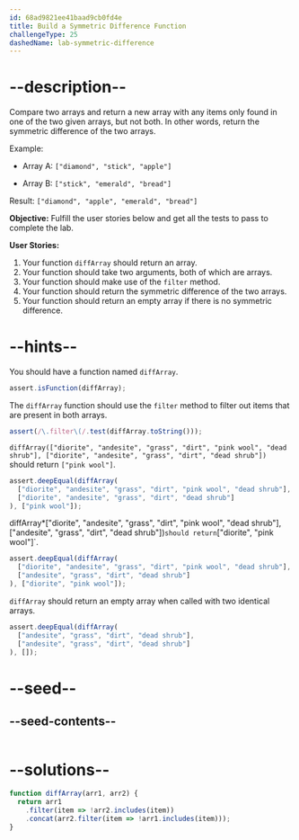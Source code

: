 ```yaml
---
id: 68ad9821ee41baad9cb0fd4e
title: Build a Symmetric Difference Function
challengeType: 25
dashedName: lab-symmetric-difference
---
```


# --description--

Compare two arrays and return a new array with any items only found in one of the two given arrays, but not both. In other words, return the symmetric difference of the two arrays.

Example:

- Array A: `["diamond", "stick", "apple"]`

- Array B: `["stick", "emerald", "bread"]`

Result: `["diamond", "apple", "emerald", "bread"]`

**Objective:** Fulfill the user stories below and get all the tests to pass to complete the lab.

**User Stories:**

1. Your function `diffArray` should return an array.
2. Your function should take two arguments, both of which are arrays.
3. Your function should make use of the `filter` method.
4. Your function should return the symmetric difference of the two arrays.  
5. Your function should return an empty array if there is no symmetric difference.


# --hints--

You should have a function named `diffArray`.

```js
assert.isFunction(diffArray);
```

The `diffArray` function should use the `filter` method to filter out items that are present in both arrays.

```js
assert(/\.filter\(/.test(diffArray.toString()));
```

`diffArray(["diorite", "andesite", "grass", "dirt", "pink wool", "dead shrub"], ["diorite", "andesite", "grass", "dirt", "dead shrub"])` should return `["pink wool"]`.

```js
assert.deepEqual(diffArray(
  ["diorite", "andesite", "grass", "dirt", "pink wool", "dead shrub"],
  ["diorite", "andesite", "grass", "dirt", "dead shrub"]
), ["pink wool"]);
```

diffArray*["diorite", "andesite", "grass", "dirt", "pink wool", "dead shrub"], ["andesite", "grass", "dirt", "dead shrub"])` should return `["diorite", "pink wool"]`.

```js
assert.deepEqual(diffArray(
  ["diorite", "andesite", "grass", "dirt", "pink wool", "dead shrub"],
  ["andesite", "grass", "dirt", "dead shrub"]
), ["diorite", "pink wool"]);
```

`diffArray` should return an empty array when called with two identical arrays.

```js
assert.deepEqual(diffArray(
  ["andesite", "grass", "dirt", "dead shrub"],
  ["andesite", "grass", "dirt", "dead shrub"]
), []);
```

# --seed--

## --seed-contents--

```js

```

# --solutions--

```js
function diffArray(arr1, arr2) {
  return arr1
    .filter(item => !arr2.includes(item))
    .concat(arr2.filter(item => !arr1.includes(item)));
}
```
